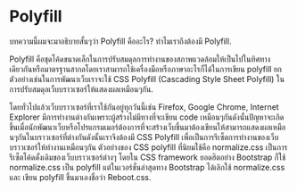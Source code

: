 # Polyfill

บทความนี้ผมจะมาอธิบายสั้นๆว่า Polyfill คืออะไร? ทำไมเราถึงต้องมี Polyfill. 

Polyfill คือชุดโค้ดขนาดเล็กในการปรับสมดุลการทำงานของสภาพแวดล้อมให้เป็นไปในทิศทางเดียวกันหรือมาตรฐานสากลโดยเราสามารถใช้เครื่องมือหรือภาษาอะไรก็ได้ในการเขียน polyfill ยกตัวอย่างเช่นในการพัฒนาเว็บเราจะใช้ CSS Polyfill (Cascading Style Sheet Polyfill) ในการปรับสมดุลเว็บบราวเซอร์ให้แสดงผลเหมือนๆกัน.

โดยทั่วไปแล้วเว็บบราวเซอร์ที่เราใช้กันอยู่ทุกวันนี้เช่น Firefox, Google Chrome, Internet Explorer มีการทำงานต่างกันเพราะผู้สร้างไม่มีทางที่จะเขียน code เหมือนๆกันดังนั้นปัญหาจะเกิดขึ้นเมื่อนักพัฒนาเว็บหรือโปรแกรมเมอร์ต้องการที่จะสร้างเว็บขึ้นมาต้องเขียนให้สามารถแสดงผลเหมือนๆกันในบราวเซอร์ที่ต่างกันดังนั้นเราจึงต้องมี CSS Polyfill เพื่อเป็นการรีเซ็ตการทำงานของเว็บบราวเซอร์ให้ทำงานเหมือนๆกัน ตัวอย่างของ CSS polyfill ที่นิยมใช้คือ normalize.css เป็นการรีเซ็ตโค้ดดั้งเดิมของเว็บบราวเซอร์ต่างๆ โดยใน CSS framework ยอดฮิตอย่าง Bootstrap ก็ใช้ normalize.css เป็น polyfill แต่ในเวอร์ชั่นล่าสุดทาง Bootstrap ได้เลิกใช้ normalize.css และ เขียน polyfill ขึ้นมาเองชื่อว่า Reboot.css.
